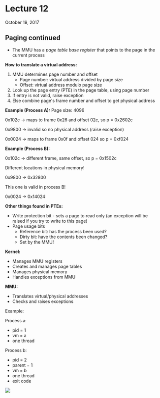 # Lecture 12

October 19, 2017

## Paging continued

* The MMU has a *page table base register* that points to the page in the current process

**How to translate a virtual address:**
1. MMU determines page number and offset
	* Page number: virtual address divided by page size
	* Offset: virtual address modulo page size
2. Look up the page entry (PTE) in the page table, using page number
3. If entry is not valid, raise exception
4. Else combine page's frame number and offset to get physical address

**Example (Process A):**
 Page size: 4096

0x102c -> maps to frame 0x26 and offset 02c, so p = 0x2602c

0x9800 -> invalid so no physical address (raise exception)

0x0024 -> maps to frame 0x0f and offset 024 so p = 0xf024

**Example (Process B):**

0x102c -> different frame, same offset, so p = 0x1502c

Different locations in physical memory!

0x9800 -> 0x32800

This one is valid in process B!

0x0024 -> 0x14024

**Other things found in PTEs:**
* Write protection bit - sets a page to read only (an exception will be raised if you try to write to this page)
* Page usage bits
	* Reference bit: has the process been used?
	* Dirty bit: have the contents been changed?
	* Set by the MMU!

**Kernel:**
* Manages MMU registers
* Creates and manages page tables
* Manages physical memory
* Handles exceptions from MMU

**MMU:**
* Translates virtual/physical addresses
* Checks and raises exceptions

Example:

Process a:
* pid = 1
* vm = a
* one thread

Process b:
* pid = 2
* parent = 1
* vm = b
* one thread
* exit code

![](https://i.imgur.com/jJ6snmJ.png)